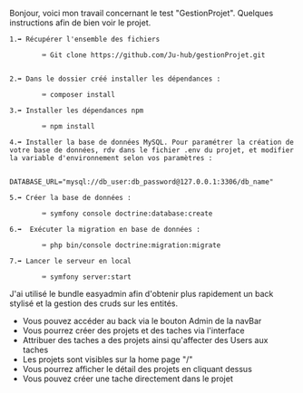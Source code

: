 Bonjour, voici mon travail concernant le test "GestionProjet".
Quelques instructions afin de bien voir le projet.
    
    1.➡️ Récupérer l'ensemble des fichiers

            ⌨ Git clone https://github.com/Ju-hub/gestionProjet.git
             

    2.➡️ Dans le dossier créé installer les dépendances :

            ⌨ composer install

    3.➡️ Installer les dépendances npm

            ⌨ npm install

    4.➡️ Installer la base de données MySQL. Pour paramétrer la création de votre base de données, rdv dans le fichier .env du projet, et modifier la variable d'environnement selon vos paramètres :

            DATABASE_URL="mysql://db_user:db_password@127.0.0.1:3306/db_name"
    
    5.➡️ Créer la base de données :

            ⌨ symfony console doctrine:database:create
    
    6.➡️  Exécuter la migration en base de données :

            ⌨ php bin/console doctrine:migration:migrate

    7.➡️ Lancer le serveur en local

            ⌨ symfony server:start 

J'ai utilisé le bundle easyadmin afin d'obtenir plus rapidement un back stylisé et la gestion des cruds sur les entités.

- Vous pouvez accéder au back via le bouton Admin de la navBar
- Vous pourrez créer des projets et des taches via l'interface 
- Attribuer des taches a des projets ainsi qu'affecter des Users aux taches 
- Les projets sont visibles sur la home page "/"
- Vous pourrez afficher le détail des projets en cliquant dessus
- Vous pouvez créer une tache directement dans le projet




